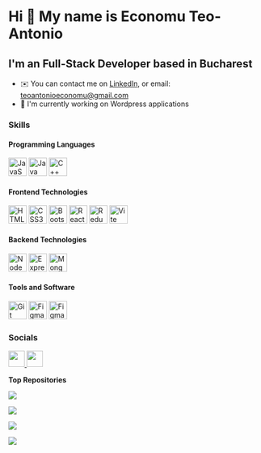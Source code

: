 Hi 👋 My name is Economu Teo-Antonio
===============================

I'm an Full-Stack Developer based in Bucharest
---------------------------------------------

* ✉️  You can contact me on [LinkedIn](https://www.linkedin.com/in/teoantonioeconomu/), or email: teoantonioeconomu@gmail.com
* 🚀  I'm currently working on Wordpress applications

### Skills

<p align="left">
  
#### Programming Languages
  
<a href="https://developer.mozilla.org/en-US/docs/Web/JavaScript" target="_blank" rel="noreferrer"><img src="https://raw.githubusercontent.com/danielcranney/readme-generator/main/public/icons/skills/javascript-colored.svg" width="36" height="36" alt="JavaScript" /></a>
<a href="https://www.java.com/en/" target="_blank" rel="noreferrer"><img src="https://raw.githubusercontent.com/danielcranney/readme-generator/main/public/icons/skills/java-colored.svg" width="36" height="36" alt="Java" /></a>
<a href="https://en.wikipedia.org/wiki/C%2B%2B" target="_blank" rel="noreferrer"><img src="https://raw.githubusercontent.com/isocpp/logos/master/cpp_logo.png" width="36" height="36" alt="C++" /></a>

#### Frontend Technologies

<a href="https://developer.mozilla.org/en-US/docs/Glossary/HTML5" target="_blank" rel="noreferrer"><img src="https://raw.githubusercontent.com/danielcranney/readme-generator/main/public/icons/skills/html5-colored.svg" width="36" height="36" alt="HTML5" /></a>
<a href="https://www.w3.org/TR/CSS/#css" target="_blank" rel="noreferrer"><img src="https://raw.githubusercontent.com/danielcranney/readme-generator/main/public/icons/skills/css3-colored.svg" width="36" height="36" alt="CSS3" /></a>
<a href="https://redux.js.org/" target="_blank" rel="noreferrer"><img src="https://raw.githubusercontent.com/danielcranney/readme-generator/main/public/icons/skills/bootstrap-colored.svg" width="36" height="36" alt="Bootstrap" /></a>
<a href="https://reactjs.org/" target="_blank" rel="noreferrer"><img src="https://raw.githubusercontent.com/danielcranney/readme-generator/main/public/icons/skills/react-colored.svg" width="36" height="36" alt="React" /></a>
<a href="https://redux.js.org/" target="_blank" rel="noreferrer"><img src="https://raw.githubusercontent.com/danielcranney/readme-generator/main/public/icons/skills/redux-colored.svg" width="36" height="36" alt="Redux" /></a>
<a href="https://vitejs.dev/" target="_blank" rel="noreferrer"><img src="https://raw.githubusercontent.com/danielcranney/readme-generator/main/public/icons/skills/vite-colored.svg" width="36" height="36" alt="Vite" /></a>

#### Backend Technologies

<a href="https://nodejs.org/en/" target="_blank" rel="noreferrer"><img src="https://raw.githubusercontent.com/danielcranney/readme-generator/main/public/icons/skills/nodejs-colored.svg" width="36" height="36" alt="NodeJS" /></a>
<a href="https://expressjs.com/" target="_blank" rel="noreferrer"><img src="https://raw.githubusercontent.com/danielcranney/readme-generator/main/public/icons/skills/express-colored.svg" width="36" height="36" alt="Express" /></a>
<a href="https://www.mongodb.com/" target="_blank" rel="noreferrer"><img src="https://raw.githubusercontent.com/danielcranney/readme-generator/main/public/icons/skills/mongodb-colored.svg" width="36" height="36" alt="MongoDB" /></a>

#### Tools and Software

<a href="https://git-scm.com/" target="_blank" rel="noreferrer"><img src="https://raw.githubusercontent.com/danielcranney/readme-generator/main/public/icons/skills/git-colored.svg" width="36" height="36" alt="Git" /></a>
<a href="https://www.figma.com/" target="_blank" rel="noreferrer"><img src="https://raw.githubusercontent.com/danielcranney/readme-generator/main/public/icons/skills/figma-colored.svg" width="36" height="36" alt="Figma" /></a>
<a href="https://www.figma.com/" target="_blank" rel="noreferrer"><img src="https://raw.githubusercontent.com/danielcranney/readme-generator/main/public/icons/skills/wordpress.svg" width="36" height="36" alt="Figma" /></a>
</p>

### Socials

<p align="left"> <a href="https://github.com/economuteo" target="_blank" rel="noreferrer"> <picture> <source media="(prefers-color-scheme: dark)" srcset="https://raw.githubusercontent.com/danielcranney/readme-generator/main/public/icons/socials/github-dark.svg" /> <source media="(prefers-color-scheme: light)" srcset="https://raw.githubusercontent.com/danielcranney/readme-generator/main/public/icons/socials/github.svg" /> <img src="https://raw.githubusercontent.com/danielcranney/readme-generator/main/public/icons/socials/github.svg" width="32" height="32" /> </picture> </a> 
<a href="https://www.linkedin.com/in/teoantonioeconomu/" target="_blank" rel="noreferrer"> <picture> <source media="(prefers-color-scheme: dark)" srcset="https://raw.githubusercontent.com/danielcranney/readme-generator/main/public/icons/socials/linkedin-dark.svg" /> <source media="(prefers-color-scheme: light)" srcset="https://raw.githubusercontent.com/danielcranney/readme-generator/main/public/icons/socials/linkedin.svg" /> <img src="https://raw.githubusercontent.com/danielcranney/readme-generator/main/public/icons/socials/linkedin.svg" width="32" height="32" /> </picture> </a> 
</p>

<!--
### Badges

<b>My GitHub Stats</b>

<a href="http://www.github.com/economuteo"><img src="https://github-readme-stats.vercel.app/api?username=economuteo&show_icons=true&hide=&count_private=true&title_color=84cc16&text_color=ffffff&icon_color=84cc16&bg_color=1c1917&hide_border=true&show_icons=true" alt="economuteo's GitHub stats" /></a>
-->

<b>Top Repositories</b>

  <a href="https://github.com/economuteo/Jobify-Job_Tracking_Platform-MERN"><img width="auto" src="https://github-readme-stats.vercel.app/api/pin/?username=economuteo&repo=Jobify-Job_Tracking_Platform-MERN&title_color=84cc16&text_color=ffffff&icon_color=84cc16&bg_color=1c1917&hide_border=true&locale=en" /></a>
  
  <a href="https://github.com/economuteo/Proshop-eCommerce_Platform-MERN"><img width="auto" src="https://github-readme-stats.vercel.app/api/pin/?username=economuteo&repo=Proshop-eCommerce_Platform-MERN&title_color=84cc16&text_color=ffffff&icon_color=84cc16&bg_color=1c1917&hide_border=true&locale=en" /></a>

  <a href="https://github.com/economuteo/Vending-Machine-App-Javascript-MVC"><img width="auto" src="https://github-readme-stats.vercel.app/api/pin/?username=economuteo&repo=Vending-Machine-App-Javascript-MVC&title_color=84cc16&text_color=ffffff&icon_color=84cc16&bg_color=1c1917&hide_border=true&locale=en" /></a>

  <a href="https://github.com/economuteo/Vending-Machine-App-Javascript-MVC"><img width="auto" src="https://github-readme-stats.vercel.app/api/pin/?username=economuteo&repo=Vending-Machine-App-Javascript-MVC&title_color=84cc16&text_color=ffffff&icon_color=84cc16&bg_color=1c1917&hide_border=true&locale=en" /></a>

